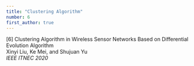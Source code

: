 ```yaml
---
title: "Clustering Algorithm"
number: 6
first_author: true
---
```


<div class="paper-title">[6] Clustering Algorithm in Wireless Sensor Networks Based on Differential Evolution Algorithm</div>
<div class="paper-authors">Xinyi Liu, Ke Mei, and Shujuan Yu</div>
<div class="paper-venue"><i>IEEE ITNEC 2020</i></div> 